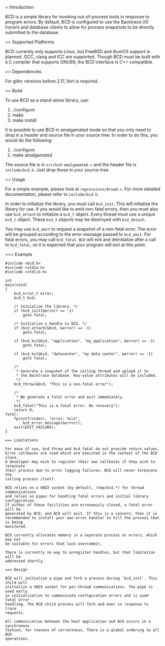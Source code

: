 = Introduction

BCD is a simple library for invoking out-of-process tools in response to
program errors. By default, BCD is configured to use the Backtrace I/O
tracers and database clients to allow for process snapshots to be directly
submitted to the database.

== Supported Platforms

BCD currently only supports Linux, but FreeBSD and IllumOS support is planned.
GCC, clang and ICC are supported. Though BCD must be built with a C compiler
that supports GNU99, the BCD interface is C++ compatible.

== Dependencies

For glibc versions before 2.17, librt is required.

== Build

To use BCD as a stand-alone library, use:

1. ./configure
2. make
3. make install

It is possible to use BCD in amalgamated mode so that you only need to drop
in a header and source file in your source tree. In order to do this, you would
do the following:

1. ./configure
2. make amalgamated

The source file is in `src/bcd-amalgamated.c` and the header file is
`include/bcd.h`. Just drop those in your source-tree.

== Usage

For a simple example, please look at `regressions/broad.c`. For more detailed
documentation, please refer to `include/bcd.h`.

In order to initialize the library, you must call `bcd_init`. This will
initialize the library for use. If you would like to emit non-fatal errors,
then you must also use `bcd_attach` to initialize a `bcd_t` object. Every
thread must use a unique `bcd_t` object.  These `bcd_t` objects may be
destroyed with `bcd_detach`.

You may use `bcd_emit` to request a snapshot of a non-fatal error. The error
will be grouped according to the error message passed to `bcd_emit`. For
fatal errors, you may call `bcd_fatal`. `BCD` will exit and deinitialize after
a call to `bcd_fatal`, so it is expected that your program will exit at this
point.

=== Example

```
#include <bcd.h>
#include <stdio.h>
#include <stdlib.h>

int
main(void)
{
	bcd_error_t error;
	bcd_t bcd;

	/* Initialize the library. */
	if (bcd_init(&error) == -1)
		goto fatal;

	/* Initialize a handle to BCD. */
	if (bcd_attach(&bcd, &error) == -1)
		goto fatal;

	if (bcd_kv(&bcd, "application", "my_application", &error) == -1)
		goto fatal;

	if (bcd_kv(&bcd, "datacenter", "my data center", &error) == -1)
		goto fatal;

	/*
	 * Generate a snapshot of the calling thread and upload it to
	 * the Backtrace database. Key-value attributes will be included.
	 */
	bcd_throw(&bcd, "This is a non-fatal error");

	/*
	 * We generate a fatal error and exit immediately.
	 */
	bcd_fatal("This is a fatal error. No recovery");
	return 0;
fatal:
	fprintf(stderr, "error: %s\n",
	    bcd_error_message(&error));
	exit(EXIT_FAILURE);
}

=== Limitations

For ease of use, bcd_throw and bcd_fatal do not provide return values.
Error callbacks are used which are executed in the context of the BCD slave.
A developer may wish to register their own callbacks if they wish to terminate
their process due to error logging failures. BCD will never terminate the
calling process itself.

BCD relies on a UNIX socket (by default, /tmp/bcd.*) for thread communications
and relies on pipes for handling fatal errors and initial library configuration.
If either of these facilities are erroneously closed, a fatal error will be
generated by BCD, and BCD will exit. If this is a concern, then it is
recommended to install your own error handler to kill the process that is being
monitored.

BCD currently allocates memory in a separate process on errors, which may not
be suitable for errors that lack overcommit.

There is currently no way to unregister handles, but that limitation will be
addressed shortly.

=== Design

BCD will initialize a pipe and fork a process during `bcd_init`. This child will
initialize a UNIX socket for per-thread communications. The pipe is used early
in initialization to communicate configuration errors and is used fatal error
handling. The BCD child process will fork and exec in response to trace
requests.

All communication between the host application and BCD occurs in a synchronous
fashion, for reasons of correctness. There is a global ordering to all BCD
operations.

